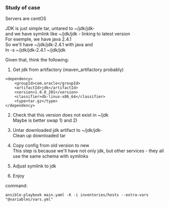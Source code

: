 ### Study of case

Servers are centOS

JDK is just simple tar, untared to ~/jdk/jdk-<VERSION>  
and we have symlink like ~/jdk/jdk - linking to latest version  
For exemple, we have java 2.4.1  
So we'll have ~/jdk/jdk-2.4.1 with java and  
ln -s ~/jdk/jdk-2.4.1 ~/jdk/jdk  

Given that, think the following:  

1) Get jdk from artifactory (maven_artifactory probably)
```
<dependency>
    <groupId>com.oracle</groupId>
    <artifactId>jdk</artifactId>
    <version>1.8.0_201</version>
    <classifier>db-linux-x86_64</classifier>
    <type>tar.gz</type>
</dependency>
```

2) Check that this version does not exist in ~/jdk  
    Maybe is better swap 1) and 2)

3) Untar downloaded jdk artifact to ~/jdk/jdk-<VERSION>  
    Clean up downloaded tar

4) Copy config from old version to new  
    This step is because we'll have not only jdk, but other services - they all use the same schema with symlinks

5) Adjust symlink to jdk

5) Enjoy


command:
```shell
ansible-playbook main.yaml -K -i inventories/hosts --extra-vars "@variables/vars.yml"
```
